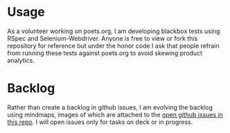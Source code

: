 Usage
=====

As a volunteer working on poets.org, I am developing blackbox tests using RSpec and Selenium-Webdriver. Anyone is free to view or fork this repository for reference but under the honor code I ask that people refrain from running these tests against poets.org to avoid skewing product analytics.

Backlog
=======
Rather than create a backlog in github issues, I am evolving the backlog using mindmaps, images of which are attached to the [open github issues in this repo](https://github.com/carolmirakove/poets-tests/issues). I will open issues only for tasks on deck or in progress.
